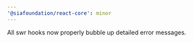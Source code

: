 ```yaml
---
'@siafoundation/react-core': minor
---
```


All swr hooks now properly bubble up detailed error messages.
